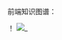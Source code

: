 



前端知识图谱：

！[](https://github.com/airyland/Jsource/raw/master/skill.png)
![](https://github.com/airyland/Jsource/raw/master/skill02.jpg)_
